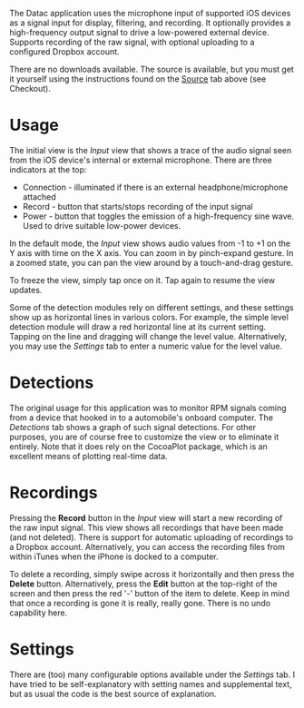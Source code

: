 The Datac application uses the microphone input of supported iOS devices as a signal input for display, filtering, and recording. It optionally provides a high-frequency output signal to drive a low-powered external device. Supports recording of the raw signal, with optional uploading to a configured Dropbox account.

There are no downloads available. The source is available, but you must get it yourself using the instructions found on the [Source](https://code.google.com/p/datac-data-acquisition/source/checkout) tab above (see Checkout).

# Usage #

The initial view is the _Input_ view that shows a trace of the audio signal seen from the iOS device's internal or external microphone. There are three indicators at the top:

  * Connection - illuminated if there is an external headphone/microphone attached
  * Record - button that starts/stops recording of the input signal
  * Power - button that toggles the emission of a high-frequency sine wave. Used to drive suitable low-power devices.

In the default mode, the _Input_ view shows audio values from -1 to +1 on the Y axis with time on the X axis. You can zoom in by pinch-expand gesture. In a zoomed state, you can pan the view around by a touch-and-drag gesture.

To freeze the view, simply tap once on it. Tap again to resume the view updates.

Some of the detection modules rely on different settings, and these settings show up as horizontal lines in various colors. For example, the simple level detection module will draw a red horizontal line at its current setting. Tapping on the line and dragging will change the level value. Alternatively, you may use the _Settings_ tab to enter a numeric value for the level value.

# Detections #

The original usage for this application was to monitor RPM signals coming from a device that hooked in to a automobile's onboard computer. The _Detections_ tab shows a graph of such signal detections. For other purposes, you are of course free to customize the view or to eliminate it entirely. Note that it does rely on the CocoaPlot package, which is an excellent means of plotting real-time data.

# Recordings #

Pressing the **Record** button in the _Input_ view will start a new recording of the raw input signal. This view shows all recordings that have been made (and not deleted). There is support for automatic uploading of recordings to a Dropbox account. Alternatively, you can access the recording files from within iTunes when the iPhone is docked to a computer.

To delete a recording, simply swipe across it horizontally and then press the **Delete** button. Alternatively, press the **Edit** button at the top-right of the screen and then press the red '-' button of the item to delete. Keep in mind that once a recording is gone it is really, really gone. There is no undo capability here.

# Settings #

There are (too) many configurable options available under the _Settings_ tab. I have tried to be self-explanatory with setting names and supplemental text, but as usual the code is the best source of explanation.